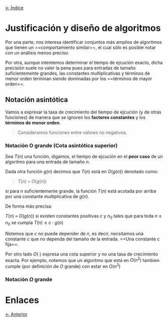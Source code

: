 [<- Índice](../AnalisisAlgoritmos.md)
# Justificación y diseño de algoritmos

Por una parte, nos interesa identificar conjuntos más amplios de algoritmos que tienen un ==comportamiento similar==, el cual sólo es posible notar con un análisis menos preciso.

Por otra, aunque intentemos determinar el tiempo de ejcución exacto, dicha precisión suele no valer la pena pues para entradas de tamaño suficientemente grandes, las constantes multiplicativas y términos de menor orden terminan siendo dominadas por los ==términos de mayor orden==.

## Notación asintótica

Vamos a expresar la tasa de crecimiento del tiempo de ejcución (y de otras funciones) de manera que se ignoren los **factores constantes** y los **términos de menor orden**.

> Consideramos funciones entre valores no negativos.

### Notación O grande (Cota asintótica superior)

Sea $T(n)$ una función, digamos, el tiempo de ejcución en el **peor caso** de un algoritmo para una entrada de tamaño $n$.

Dada otra función $g(n)$ decimos que $T(n)$ está en $O(g(n))$ denotado como:

> $T(n) \; = \; O(g(n))$

si para $n$ suficientemente grande, la función $T(n)$ está acotada por arriba por una constante multiplicativa de $g(n)$.

De forma más precisa:

$T(n) \; = \; O(g(n))$ si existen constantes positivas $c$ y $n_0$ tales que para toda $n \geq n_0$ se cumpla $T(n) \leq c \cdot g(n)$

Notemos que $c$ no puede depender de $n$, es decir, necsitamos una constante $c$ que no dependa del tamaño de la entrada. ==Una constante c fija==.

Por otro lado $O(\cdot)$ expresa una cota superior y no una tasa de crecimiento exacta.
Por ejemplo, notemos que un algoritmo que está en $O(n^2)$ tambien cumple (por definición de $O$ grande) con estar en $O(n^3)$

### Notación $\Omega$ grande

# Enlaces

[<- Anterior](AA_Introduccion.md)